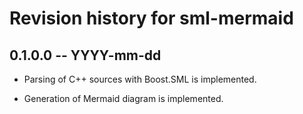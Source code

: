 # Revision history for sml-mermaid

## 0.1.0.0 -- YYYY-mm-dd

* Parsing of C++ sources with Boost.SML is implemented.

* Generation of Mermaid diagram is implemented.

